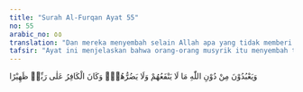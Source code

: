 ```yaml
---
title: "Surah Al-Furqan Ayat 55"
no: 55
arabic_no: ٥٥
translation: "Dan mereka menyembah selain Allah apa yang tidak memberi manfaat kepada mereka dan tidak (pula) mendatangkan bencana kepada mereka. Orang-orang kafir adalah penolong (setan untuk berbuat durhaka) terhadap Tuhannya. "
tafsir: "Ayat ini menjelaskan bahwa orang-orang musyrik itu menyembah tuhan selain Allah, yaitu patung-patung dan berhala yang tidak memberi manfaat kepada mereka. Mereka menyembahnya hanya sekadar mengikuti hawa nafsu dan melanjutkan tradisi nenek moyang mereka saja, dan meninggalkan ibadah kepada Allah yang menciptakan mereka dan telah melimpahkan berbagai kenikmatan. Di samping itu, mereka telah membuat kemungkaran dengan membantu setan dalam tindakannya memusuhi Allah, rasul-Nya dan kaum Mukminin, seperti digambarkan dalam firman-Nya:\n\nDan teman-teman mereka (orang kafir dan fasik) membantu setan-setan dalam menyesatkan. (al-A'raf/7: 202)\n\nKata dhahir dalam ayat lain diartikan penolong. Sebagian ahli tafsir mengartikan terhina atau tersia-sia sehingga arti ayat itu menjadi: Dan orang-orang kafir pada sisi Tuhannya sangat hina dan sia-sia."
---
```

وَيَعْبُدُوْنَ مِنْ دُوْنِ اللّٰهِ مَا لَا يَنْفَعُهُمْ وَلَا يَضُرُّهُمْۗ وَكَانَ الْكَافِرُ عَلٰى رَبِّهٖ ظَهِيْرًا 